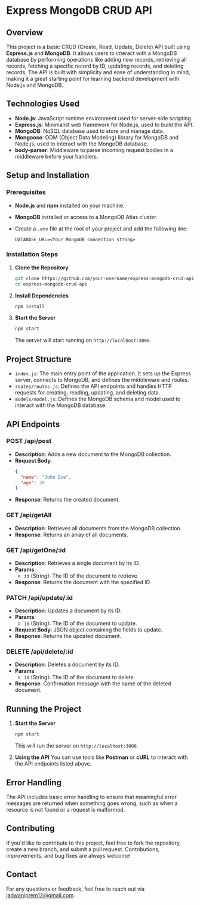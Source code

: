 
# **Express MongoDB CRUD API**

## **Overview**

This project is a basic CRUD (Create, Read, Update, Delete) API built using **Express.js** and **MongoDB**. It allows users to interact with a MongoDB database by performing operations like adding new records, retrieving all records, fetching a specific record by ID, updating records, and deleting records. The API is built with simplicity and ease of understanding in mind, making it a great starting point for learning backend development with Node.js and MongoDB.

## **Technologies Used**

- **Node.js**: JavaScript runtime environment used for server-side scripting.
- **Express.js**: Minimalist web framework for Node.js, used to build the API.
- **MongoDB**: NoSQL database used to store and manage data.
- **Mongoose**: ODM (Object Data Modeling) library for MongoDB and Node.js, used to interact with the MongoDB database.
- **body-parser**: Middleware to parse incoming request bodies in a middleware before your handlers.

## **Setup and Installation**

### **Prerequisites**

- **Node.js** and **npm** installed on your machine.
- **MongoDB** installed or access to a MongoDB Atlas cluster.
- Create a `.env` file at the root of your project and add the following line:

  ```plaintext
  DATABASE_URL=<Your MongoDB connection string>
  ```

### **Installation Steps**

1. **Clone the Repository**

   ```bash
   git clone https://github.com/your-username/express-mongodb-crud-api.git
   cd express-mongodb-crud-api
   ```

2. **Install Dependencies**

   ```bash
   npm install
   ```

3. **Start the Server**

   ```bash
   npm start
   ```

   The server will start running on `http://localhost:3000`.

## **Project Structure**

- `index.js`: The main entry point of the application. It sets up the Express server, connects to MongoDB, and defines the middleware and routes.
- `routes/routes.js`: Defines the API endpoints and handles HTTP requests for creating, reading, updating, and deleting data.
- `models/model.js`: Defines the MongoDB schema and model used to interact with the MongoDB database.

## **API Endpoints**

### **POST /api/post**

- **Description**: Adds a new document to the MongoDB collection.
- **Request Body**:
  ```json
  {
    "name": "John Doe",
    "age": 30
  }
  ```
- **Response**: Returns the created document.

### **GET /api/getAll**

- **Description**: Retrieves all documents from the MongoDB collection.
- **Response**: Returns an array of all documents.

### **GET /api/getOne/:id**

- **Description**: Retrieves a single document by its ID.
- **Params**:
  - `id` (String): The ID of the document to retrieve.
- **Response**: Returns the document with the specified ID.

### **PATCH /api/update/:id**

- **Description**: Updates a document by its ID.
- **Params**:
  - `id` (String): The ID of the document to update.
- **Request Body**: JSON object containing the fields to update.
- **Response**: Returns the updated document.

### **DELETE /api/delete/:id**

- **Description**: Deletes a document by its ID.
- **Params**:
  - `id` (String): The ID of the document to delete.
- **Response**: Confirmation message with the name of the deleted document.

## **Running the Project**

1. **Start the Server**

   ```bash
   npm start
   ```

   This will run the server on `http://localhost:3000`.

2. **Using the API**
   You can use tools like **Postman** or **cURL** to interact with the API endpoints listed above.

## **Error Handling**

The API includes basic error handling to ensure that meaningful error messages are returned when something goes wrong, such as when a resource is not found or a request is malformed.

## **Contributing**

If you'd like to contribute to this project, feel free to fork the repository, create a new branch, and submit a pull request. Contributions, improvements, and bug fixes are always welcome!


## **Contact**

For any questions or feedback, feel free to reach out via jadwaniprem12@gmail.com.


